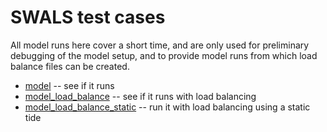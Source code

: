 # SWALS test cases
All model runs here cover a short time, and are only used for preliminary debugging of the model setup, and to provide model runs from which load balance files can be created.

- [model](model.pbs) -- see if it runs
- [model_load_balance](model_load_balanced.pbs) -- see if it runs with load balancing
- [model_load_balance_static](model_load_balanced_static.pbs) -- run it with load balancing using a static tide
